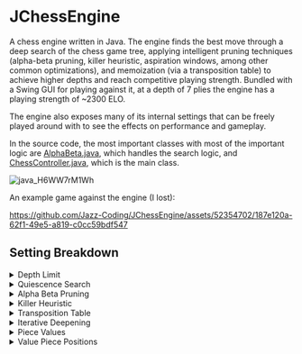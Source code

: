 # JChessEngine

A chess engine written in Java. The engine finds the best move through a deep search of the chess game tree, applying intelligent pruning techniques (alpha-beta pruning, killer heuristic, aspiration windows, among other common optimizations), and memoization (via a transposition table) to achieve higher depths and reach competitive playing strength. Bundled with a Swing GUI for playing against it, at a depth of 7 plies the engine has a playing strength of ~2300 ELO.

The engine also exposes many of its internal settings that can be freely played around with to see the effects on performance and gameplay.

In the source code, the most important classes with most of the important logic are
[AlphaBeta.java](https://github.com/Jazz-Coding/JChessEngine/blob/master/src/com/jazz/engine/search/AlphaBeta.java), which handles the search logic,
and
[ChessController.java](https://github.com/Jazz-Coding/JChessEngine/blob/master/src/com/jazz/mvc/ChessController.java), which is the main class.


![java_H6WW7rM1Wh](https://github.com/Jazz-Coding/JChessEngine/assets/52354702/24edc2c4-f846-46f7-af3b-9cda244dbdd0)


An example game against the engine (I lost):


https://github.com/Jazz-Coding/JChessEngine/assets/52354702/187e120a-62f1-49e5-a819-c0cc59bdf547





## Setting Breakdown
<details>
  <summary>Depth Limit</summary>
  <br>
  
  The maximum depth through the game tree the engine will search before stopping calculation, effectively how far the engine can "look ahead" into the future. A deeper search results in stronger play, at the cost of performance.
  
This setting also behaves differently if "Quiescence Search" is enabled, as that feature enables the engine to briefly exceed the depth limit in certain circumstances.
</details>

<details>
  <summary>Quiescence Search</summary>
  <br>
  If enabled, the engine, upon reaching its maximum depth (also known as the _horizon_), will continue searching deeper but with a limited scope - specifically only non-_quiet_ moves will be considered; these are moves like captures and checks, and are far less numerous than the set of all moves in a position. By searching only these moves, tactical capture-exchange sequences and checks can be fully explored until the position has "quieted down" as it were. This significantly improves playing strength as the engine is no longer blind to "obvious" errors in its play, like leaving its queen hanging at its horizon, and only has marginal performance impact due to the scarcity of non-quiet moves.
</details>

<details>
  <summary>Alpha Beta Pruning</summary>
  <br>
If enabled, the most substantial optimization of the engine takes effect.
 
Naively, the engine finds best moves by considering all possible moves, then considering all possible replies to each of those moves, then considering all replies to those replies, etc... The engine explores the resulting game-tree depth-first, and at each level makes the assumption that the opponent considers all moves and picks whichever one either maximizes the score (for white) or minimizes the score (for black, who is considered to strive for negative scores), alternating as the tree is ascended. Then at the root, all moves will have been considered and the optimal move will be found. 

This process (known as minimax) is extremely slow, but it turns out if we just remember what each player is "assured" at any given point (their other options that they have already fully explored due to the depth-first nature), we can make logical statements that allow us to skip nodes of the tree we can be sure our opponent will not proceed to. These assured scores are known as alpha (the maximizer's least assured score), and beta (the minimizer's greatest assured score) respectively, hence the term "alpha-beta" pruning. 

These scores can be thought of as the worst case scenario for the players, and all we need is to find one "refutation" move from _us_ to "refute" the move from our opponent that brought us here to stop searching. Suppose there are 35 replies from us (the average chess branching factor) after our opponent's move, and our first one turns out to be even worse than the opponent's assured score, we can stop searching the other 34 moves (resulting in enormous savings since each move may be an entire sub-tree), since our opponent isn't going to let us have the option of playing this refutation move. When this happens it is known as a _beta-cutoff_.

Recursively, each player can use the same logic to reason about the other player's moves.
Whether such a reduction actually occurs in practice depends on the move ordering (which of our options we try first), if we can guess intelligently which move is likely to be good (for instance a move that was really good in a similar position), and try it out first, we maximize the chances that, if a refutation exists, we find it quickly and can stop searching. 

In the code, we can make use of the mathematical fact: min(A,B) = -max(-B,-A); this makes the maximizer and minimizer's function calls truly identical, just with negated parameters in the call. When this is done the system is called a "_negamax_" framework.
</details>

<details>
  <summary>Killer Heuristic</summary>
  <br>
With alpha-beta pruning enabled, it's important we try moves likely to be very good to begin with. A commonly used heuristic to increase the chances of this is known as the "killer heuristic". The idea is that we maintain a list of "killer moves" that, at this level on the tree, resulted in beta-cutoffs. Usually only a few of these are recorded, and enabling this setting will enable the "Number of Killers" box to be edited, with a default of 2 killers remembered at each depth (that are constantly replaced as new ones are found).

<details>
  <summary>Number of Killers</summary>
  <br>
The number of killer moves to remember at each level of the tree during alpha-beta pruning. Generally only a few are required, since they change quite frequently, and with too many remembered the ones at the beginning of the list are unlikely to be used again as opposed to more recently discovered ones.
</details>

</details>

<details>
  <summary>Transposition Table</summary>
  <br>
In chess, the same position can re-occur through different series of moves, or we can reach a position we already calculated from several moves in the past. Either way, we can employ the dynamic programming technique of memoization by creating a table of the positions we've analyzed to some extent in the past; if these reoccur (tested through a special hash table), we can save having to perform recursive calls, or at least narrow the scope of the recursive calls, significantly improving performance. This can also be used in conjunction with iterative deepening to significantly improve search performance.

  <details>
  <summary>Maximum Size</summary>
  <br>
The maximum number of entries in the transposition table. By default, this setting is set to 100,000,000. Pressing "max" will compute this automatically from available RAM (so you can allocate more through the JVM to increase it beyond the initial limit). Past this limit, new positions will overwrite older ones in the table.
</details>
</details>
    
<details>
  <summary>Iterative Deepening</summary>
  <br>
With this setting enabled, instead of immediately going to depth 8, the engine goes to depth 3, then depth 4, then depth 5... all the way to depth 8. This sounds pointless on the surface, but searches at shallower depths actually provide us a considerable amount of information. If a search at depth 5 revealed a move was very good, there is a good chance at depth 6 it will also be good. Had we started at depth 6, we could not know this move was good unless we fully explore the tree to depth 6, i.e. we may be able to establish the quality of this move a whole ply earlier on the game tree. If we remember these moves, iterative deepening actually improves engine performance considerably.

</details>

<details>
  <summary>Piece Values</summary>
  <br>
The value the engine assigns to each piece. This will make it value different pieces differently. For instance you could adjust the settings to make the engine prefer bishops over knights, or vice versa, and it would then bring its full strength to the table achieving that preference, resulting in some interesting gameplay. Piece values can be negative, which will result in the engine trying to lose those pieces as soon as possible (useful for anti-chess). 
</details>


<details>
  <summary>Value Piece Positions</summary>
  <br>
With this enabled, defers to a table of ideal positions for each piece (pawns in the centre, king on the safe corners, etc). Very useful for making the engine play human moves in the opening at low depths (where it otherwise would see no problem with playing g4 for example!).
</details>
